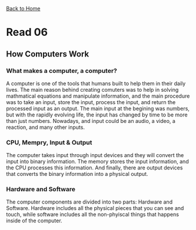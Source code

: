 [Back to Home](README.md)

# Read 06

## How Computers Work

### What makes a computer, a computer?

A computer is one of the tools that humans built to help them in their daily lives. The main reason behind creating comuters was to help in solving mathmatical equations and manipulate information, and the main procedure was to take an input, store the input, process the input, and return the processed input as an output. The main input at the begining was numbers, but with the rapidly evolving life, the input has changed by time to be more than just numbers. Nowadays, and input could be an audio, a video, a reaction, and many other inputs.

### CPU, Mempry, Input & Output

The computer takes input through input devices and they will convert the input into binary information. The memory stores the input information, and the CPU processes this information. And finally, there are output devices that converts the binary information into a physical output.

### Hardware and Software

The computer components are divided into two parts: Hardware and Software. Hardware includes all the physical pieces that you can see and touch, while software includes all the non-phyiscal things that happens inside of the computer.